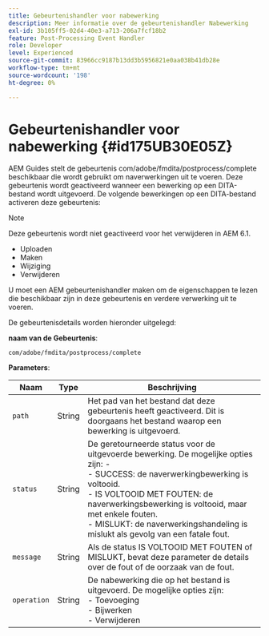 ```yaml
---
title: Gebeurtenishandler voor nabewerking
description: Meer informatie over de gebeurtenishandler Nabewerking
exl-id: 3b105ff5-02d4-40e3-a713-206a7fcf18b2
feature: Post-Processing Event Handler
role: Developer
level: Experienced
source-git-commit: 83966cc9187b13dd3b5956821e0aa038b41db28e
workflow-type: tm+mt
source-wordcount: '198'
ht-degree: 0%

---
```


# Gebeurtenishandler voor nabewerking {#id175UB30E05Z}

AEM Guides stelt de gebeurtenis com/adobe/fmdita/postprocess/complete beschikbaar die wordt gebruikt om naverwerkingen uit te voeren. Deze gebeurtenis wordt geactiveerd wanneer een bewerking op een DITA-bestand wordt uitgevoerd. De volgende bewerkingen op een DITA-bestand activeren deze gebeurtenis:

>[!NOTE]
>
> Deze gebeurtenis wordt niet geactiveerd voor het verwijderen in AEM 6.1.

- Uploaden
- Maken
- Wijziging
- Verwijderen

U moet een AEM gebeurtenishandler maken om de eigenschappen te lezen die beschikbaar zijn in deze gebeurtenis en verdere verwerking uit te voeren.

De gebeurtenisdetails worden hieronder uitgelegd:

**naam van de Gebeurtenis**:

```
com/adobe/fmdita/postprocess/complete 
```

**Parameters**:

| Naam | Type | Beschrijving |
|----|----|-----------|
| `path` | String | Het pad van het bestand dat deze gebeurtenis heeft geactiveerd. Dit is doorgaans het bestand waarop een bewerking is uitgevoerd. |
| `status` | String | De geretourneerde status voor de uitgevoerde bewerking. De mogelijke opties zijn: - <br> - SUCCESS: de naverwerkingbewerking is voltooid. <br> - IS VOLTOOID MET FOUTEN: de naverwerkingsbewerking is voltooid, maar met enkele fouten. <br> - MISLUKT: de naverwerkingshandeling is mislukt als gevolg van een fatale fout. |
| `message` | String | Als de status IS VOLTOOID MET FOUTEN of MISLUKT, bevat deze parameter de details over de fout of de oorzaak van de fout. |
| `operation` | String | De nabewerking die op het bestand is uitgevoerd. De mogelijke opties zijn:<br> - Toevoeging <br> - Bijwerken <br> - Verwijderen |
